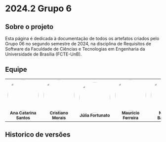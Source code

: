 # 2024.2 Grupo 6

## Sobre o projeto
Esta página é dedicada à documentação de todos os artefatos criados pelo Grupo 06 no segundo semestre de 2024, na disciplina de Requisitos de Software da Faculdade de Ciências e Tecnologias em Engenharia da Universidade de Brasília (FCTE-UnB).

## Equipe

<table>
  <tr>
    <td align="center"><a href="http://github.com/an4catarina"><img style="border-radius: 50%;" src="http://github.com/an4catarina.png" width="100px;" alt=""/><br /><sub><b>Ana Catarina Santos</b></sub></a><br/>
    <td align="center"><a href="http://github.com/CristianoMoraiss"><img style="border-radius: 50%;" src="http://github.com/CristianoMoraiss.png" width="100px;" alt=""/><br /><sub><b>Cristiano Morais</b></sub></a><br/><a href="Link git" title="Rocketseat"></a></td>
    <td align="center"><a href="http://github.com/julia-fortunato"><img style="border-radius: 50%;" src="http://github.com/julia-fortunato.png" width="100px;" alt=""/><br /><sub><b>Júlia Fortunato</b></sub></a><br/><a href="Link git" title="Rocketseat"></a></td>
    <td align="center"><a href="https://github.com/mauricio-araujoo"><img style="border-radius: 50%;" src="https://github.com/mauricio-araujoo.png" width="100px;" alt=""/><br/><sub><b>Maurício Ferreira</b></sub></a><br/>
    <td align="center"><a href="http://github.com/nickgehjk"><img style="border-radius: 50%;" src="http://github.com/nickgehjk.png" width="100px;" alt=""/><br><sub><b>Nicolas Bandeira</b></sub></a><br/>
  </tr>
</table>


## Historico de versões

